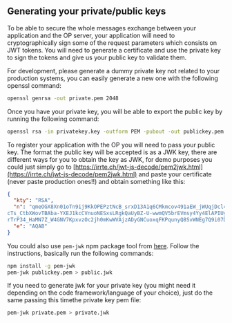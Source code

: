 ## Generating your private/public keys
To be able to secure the whole messages exchange between your application and the OP server, your application will need to cryptographically sign some of the request parameters which consists on JWT tokens. You will need to generate a certificate and use the private key to sign the tokens and give us your public key to validate them.

For development, please generate a dummy private key not related to your production systems, you can easily generate a new one with the following
openssl command:

```bash
openssl genrsa -out private.pem 2048
```

Once you have your private key, you will be able to export the public key by running the following command:

```bash
openssl rsa -in privatekey.key -outform PEM -pubout -out publickey.pem
```

To register your application with the OP you will need to pass your public key. The format the public key will be accepted is as a JWK key, 
there are different ways for you to obtain the key as JWK, for demo purposes you could just simply go to [https://irrte.ch/jwt-js-decode/pem2jwk.html](https://irrte.ch/jwt-js-decode/pem2jwk.html) and paste your certificate (never paste production ones!!) and obtain something like this:

```json
{
  "kty": "RSA",
  "n": "qmeOGX8Xn01oTn9ij9KkOPEPztNcB_srxD13A1q6CMkmcov491aEW_jWUqjDcl4S1ioeb00xgCL3Rl1H_UYBlbmwh13ozC21aq_I4ZGALAIucCtnVTfuNLdo6JBhNllOWsJEFheuslhXLNbh_hoIpk7bU45177AGaTQgr9lJ2IMyxH4cgp
cTs_CtbXWovTBAba-YXEJ1kcCVnuoNESxsLRgkQaUyBZ-U-wwmQV5brEVmsy4Yy4ElAPIUyfc_ks2Lpy1N_-
rTrP34_HaMN7Z_W4GNV7KpxvzOc2jh0mKwWVAjzADyGNCuoxqFKPqunyQ8SvWNEg7Q9i07D9JDP9jVw",
  "e": "AQAB"
}
```

You could also use `pem-jwk` npm package tool from [here](https://www.npmjs.com/package/pem-jwk). Follow the instructions, basically run the following commands:

```bash
npm install -g pem-jwk
pem-jwk publickey.pem > public.jwk
```

If you need to generate jwk for your private key (you might need it depending on the code framework/language of your choice), just do the same passing this timethe private key pem file:

```bash
pem-jwk private.pem > private.jwk
```